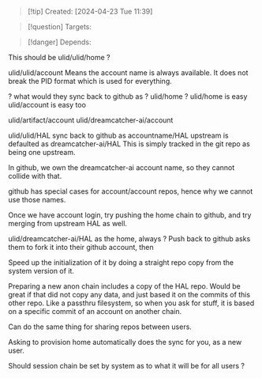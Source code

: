 
>[!tip] Created: [2024-04-23 Tue 11:39]

>[!question] Targets: 

>[!danger] Depends: 

This should be ulid/ulid/home ?

ulid/ulid/account
Means the account name is always available.
It does not break the PID format which is used for everything.

? what would they sync back to github as ?
ulid/home ?
ulid/home is easy
ulid/account is easy too

ulid/artifact/account
ulid/dreamcatcher-ai/account

ulid/ulid/HAL
sync back to github as accountname/HAL
upstream is defaulted as dreamcatcher-ai/HAL
This is simply tracked in the git repo as being one upstream.

In github, we own the dreamcatcher-ai account name, so they cannot collide with that.

github has special cases for account/account repos, hence why we cannot use those names.

Once we have account login, try pushing the home chain to github, and try merging from upstream HAL as well.

ulid/dreamcatcher-ai/HAL as the home, always ?
Push back to github asks them to fork it into their github account, then

Speed up the initialization of it by doing a straight repo copy from the system version of it.

Preparing a new anon chain includes a copy of the HAL repo.
Would be great if that did not copy any data, and just based it on the commits of this other repo.
Like a passthru filesystem, so when you ask for stuff, it is based on a specific commit of an account on another chain.

Can do the same thing for sharing repos between users.

Asking to provision home automatically does the sync for you, as a new user.

Should session chain be set by system as to what it will be for all users ?